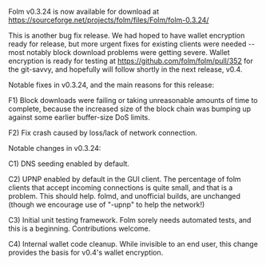 Folm v0.3.24 is now available for download at
https://sourceforge.net/projects/folm/files/Folm/folm-0.3.24/

This is another bug fix release.  We had hoped to have wallet encryption ready for release, but more urgent fixes for existing clients were needed -- most notably block download problems were getting severe.  Wallet encryption is ready for testing at https://github.com/folm/folm/pull/352 for the git-savvy, and hopefully will follow shortly in the next release, v0.4.

Notable fixes in v0.3.24, and the main reasons for this release:

F1) Block downloads were failing or taking unreasonable amounts of time to complete, because the increased size of the block chain was bumping up against some earlier buffer-size DoS limits.

F2) Fix crash caused by loss/lack of network connection.

Notable changes in v0.3.24:

C1) DNS seeding enabled by default.

C2) UPNP enabled by default in the GUI client.  The percentage of folm clients that accept incoming connections is quite small, and that is a problem.  This should help.  folmd, and unofficial builds, are unchanged (though we encourage use of "-upnp" to help the network!)

C3) Initial unit testing framework.  Folm sorely needs automated tests, and this is a beginning.  Contributions welcome.

C4) Internal wallet code cleanup.  While invisible to an end user, this change provides the basis for v0.4's wallet encryption.
